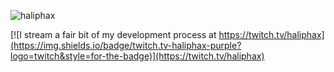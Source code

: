 ![haliphax](https://pbs.twimg.com/profile_banners/458808076/1545597092/1500x500)

[![I stream a fair bit of my development process at https://twitch.tv/haliphax](https://img.shields.io/badge/twitch.tv-haliphax-purple?logo=twitch&style=for-the-badge)](https://twitch.tv/haliphax)
